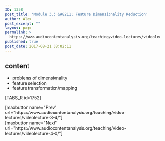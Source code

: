 ```yaml
---
ID: 1358
post_title: 'Module 3.5 &#8211; Feature Dimensionality Reduction'
author: Alex
post_excerpt: ""
layout: page
permalink: >
  https://www.audiocontentanalysis.org/teaching/video-lectures/videolecture-3-5/
published: true
post_date: 2017-08-21 18:02:11
---
```

<h2>content</h2>
<ul>
 	<li>problems of dimensionality</li>
 	<li>feature selection</li>
 	<li>feature transformation/mapping</li>
</ul>
[TABS_R id=1752]
<p style="text-align: left;">[maxbutton name="Prev" url="https://www.audiocontentanalysis.org/teaching/video-lectures/videolecture-3-4/"]<span style="float: right;">[maxbutton name="Next" url="https://www.audiocontentanalysis.org/teaching/video-lectures/videolecture-4-0/"]</span></p>